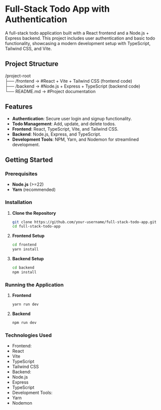# Full-Stack Todo App with Authentication

A full-stack todo application built with a React frontend and a Node.js + Express backend. This project includes user authentication and basic todo functionality, showcasing a modern development setup with TypeScript, Tailwind CSS, and Vite.

## Project Structure

/project-root </br>
├── /frontend -> #React + Vite + Tailwind CSS (frontend code)  </br>
├── /backend ->  #Node.js + Express + TypeScript (backend code)  </br>
└── README.md ->  #Project documentation

## Features

- **Authentication**: Secure user login and signup functionality.
- **Todo Management**: Add, update, and delete todos.
- **Frontend**: React, TypeScript, Vite, and Tailwind CSS.
- **Backend**: Node.js, Express, and TypeScript.
- **Development Tools**:  NPM, Yarn, and Nodemon for streamlined development.

## Getting Started

### Prerequisites

- **Node.js** (>=22)
- **Yarn** (recommended)

### Installation

1. **Clone the Repository**
   ```bash
   git clone https://github.com/your-username/full-stack-todo-app.git
   cd full-stack-todo-app
   ```

2. **Frontend Setup**
    ```bash
    cd frontend
    yarn install
    ```


3. **Backend Setup**
    ```bash
    cd backend
    npm install
    ```



### Running the Application

1. **Frontend**
    ```bash
    yarn run dev
    ```


2. **Backend**
    ```bash
    npm run dev
    ```

### Technologies Used
- Frontend:
- React
- Vite
- TypeScript
- Tailwind CSS
- Backend:
- Node.js
- Express
- TypeScript
- Development Tools:
- Yarn
- Nodemon
